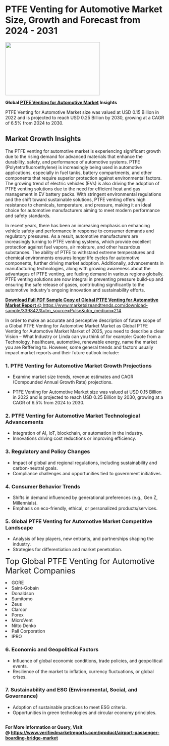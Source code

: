 <H1>PTFE Venting for Automotive Market Size, Growth and Forecast from 2024 - 2031</H1><img class="aligncenter size-medium wp-image-584254" src="https://thirdeyenews.in/wp-content/uploads/2024/09/Global-Market-Research-300x168.jpeg" alt="" width="300" height="168" /><p><strong>Global&nbsp;<a href="https://www.marketsizeandtrends.com/download-sample/339842/&amp;utm_source=Pulse&amp;utm_medium=214">PTFE Venting for Automotive Market</a> Insights</strong></p><p>PTFE Venting for Automotive Market size was valued at USD 0.15 Billion in 2022 and is projected to reach USD 0.25 Billion by 2030, growing at a CAGR of 6.5% from 2024 to 2030.</p><p><h2>Market Growth Insights</h2> <p>The PTFE venting for automotive market is experiencing significant growth due to the rising demand for advanced materials that enhance the durability, safety, and performance of automotive systems. PTFE (Polytetrafluoroethylene) is increasingly being used in automotive applications, especially in fuel tanks, battery compartments, and other components that require superior protection against environmental factors. The growing trend of electric vehicles (EVs) is also driving the adoption of PTFE venting solutions due to the need for efficient heat and gas management in EV battery packs. With stringent environmental regulations and the shift toward sustainable solutions, PTFE venting offers high resistance to chemicals, temperature, and pressure, making it an ideal choice for automotive manufacturers aiming to meet modern performance and safety standards.</p> <p><a href="#"></a></p> <p>In recent years, there has been an increasing emphasis on enhancing vehicle safety and performance in response to consumer demands and regulatory pressures. As a result, automotive manufacturers are increasingly turning to PTFE venting systems, which provide excellent protection against fuel vapors, air moisture, and other hazardous substances. The ability of PTFE to withstand extreme temperatures and chemical environments ensures longer life cycles for automotive components, further driving market adoption. Additionally, advancements in manufacturing technologies, along with growing awareness about the advantages of PTFE venting, are fueling demand in various regions globally. PTFE venting solutions are now integral in preventing pressure build-up and ensuring the safe release of gases, contributing significantly to the automotive industry's ongoing innovation and sustainability efforts.</p> <p><a href="#"></p><p><span class=""><strong>Download Full PDF Sample Copy of Global PTFE Venting for Automotive Market Report</strong> @ <a href="https://www.marketsizeandtrends.com/download-sample/339842/&amp;utm_source=Pulse&amp;utm_medium=214" target="_blank">https://www.marketsizeandtrends.com/download-sample/339842/&amp;utm_source=Pulse&amp;utm_medium=214</a></span></p><p>In order to make an accurate and perceptive description of future scope of a Global&nbsp;PTFE Venting for Automotive Market Market as Global&nbsp;PTFE Venting for Automotive Market Market of 2025, you need to describe a clear Vision &ndash; What Industry or Linda can you think of for example: Quote from a Technology, healthcare, automotive, renewable energy, name the market you are Reffering to. However, some general trends and factors usually impact market reports and their future outlook include:</p><h3>1.&nbsp;<strong>PTFE Venting for Automotive Market Growth Projections</strong></h3><ul><li>Examine market size trends, revenue estimates and CAGR (Compounded Annual Growth Rate) projections.</li><li><p>PTFE Venting for Automotive Market size was valued at USD 0.15 Billion in 2022 and is projected to reach USD 0.25 Billion by 2030, growing at a CAGR of 6.5% from 2024 to 2030.</p></li></ul><h3>2.&nbsp;<strong>PTFE Venting for Automotive Market Technological Advancements</strong></h3><ul><li>Integration of AI, IoT, blockchain, or automation in the industry.</li><li>Innovations driving cost reductions or improving efficiency.</li></ul><h3>3.&nbsp;<strong>Regulatory and Policy Changes</strong></h3><ul><li>Impact of global and regional regulations, including sustainability and carbon-neutral goals.</li><li>Compliance challenges and opportunities tied to government initiatives.</li></ul><h3>4.&nbsp;<strong>Consumer Behavior Trends</strong></h3><ul><li>Shifts in demand influenced by generational preferences (e.g., Gen Z, Millennials).</li><li>Emphasis on eco-friendly, ethical, or personalized products/services.</li></ul><h3>5.&nbsp;<strong>Global PTFE Venting for Automotive Market Competitive Landscape</strong></h3><ul><li>Analysis of key players, new entrants, and partnerships shaping the industry.</li><li>Strategies for differentiation and market penetration.</li></ul><p data-pm-slice="1 1 []"><span style="color: inherit; font-family: inherit; font-size: 25px;">Top Global PTFE Venting for Automotive Market Companies</span></p><div class="" data-test-id=""><p><li>GORE</li><li> Saint-Gobain</li><li> Donaldson</li><li> Sumitomo</li><li> Zeus</li><li> Clarcor</li><li> Porex</li><li> MicroVent</li><li> Nitto Denko</li><li> Pall Corporation</li><li> IPRO</li></p></div><h3>6.&nbsp;<strong>Economic and Geopolitical Factors</strong></h3><ul><li>Influence of global economic conditions, trade policies, and geopolitical events.</li><li>Resilience of the market to inflation, currency fluctuations, or global crises.</li></ul><h3>7.&nbsp;<strong>Sustainability and ESG (Environmental, Social, and Governance)</strong></h3><ul><li>Adoption of sustainable practices to meet ESG criteria.</li><li>Opportunities in green technologies and circular economy principles.</li></ul><h2><strong style="font-size: 14px;">For More Information or Query, Visit @&nbsp;</strong><a style="background-color: #ffffff; font-size: 14px;" href="https://www.marketsizeandtrends.com/report/ptfe-venting-for-automotive-market/" target="_blank">https://www.verifiedmarketreports.com/product/airport-passenger-boarding-bridge-market</a></h2>
